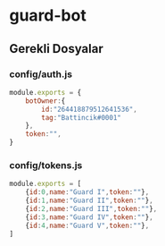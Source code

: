 # guard-bot


## Gerekli Dosyalar
### config/auth.js
```javascript
module.exports = {
    botOwner:{
        id:"264418879512641536",
        tag:"Battincik#0001"
    },
    token:"",
}
```
### config/tokens.js
```javascript
module.exports = [
    {id:0,name:"Guard I",token:""},
    {id:1,name:"Guard II",token:""},
    {id:2,name:"Guard III",token:""},
    {id:3,name:"Guard IV",token:""},
    {id:4,name:"Guard V",token:""},
]

```
